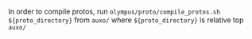 In order to compile protos, run `olympus/proto/compile_protos.sh ${proto_directory}` from `auxo/` where `${proto_directory}` is relative top `auxo/`